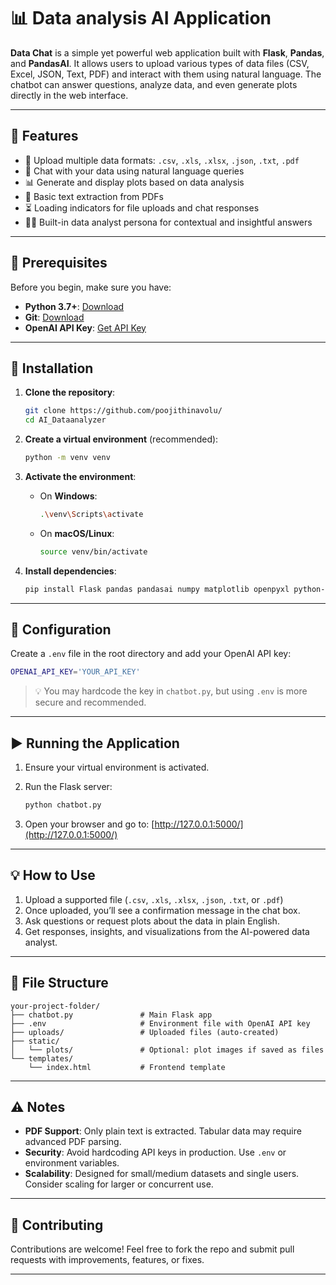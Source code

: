 # 📊 Data analysis AI Application

**Data Chat** is a simple yet powerful web application built with **Flask**, **Pandas**, and **PandasAI**. It allows users to upload various types of data files (CSV, Excel, JSON, Text, PDF) and interact with them using natural language. The chatbot can answer questions, analyze data, and even generate plots directly in the web interface.

---

## 🚀 Features

* 📁 Upload multiple data formats: `.csv`, `.xls`, `.xlsx`, `.json`, `.txt`, `.pdf`
* 💬 Chat with your data using natural language queries
* 📊 Generate and display plots based on data analysis
* 📄 Basic text extraction from PDFs
* ⏳ Loading indicators for file uploads and chat responses
* 👨‍💼 Built-in data analyst persona for contextual and insightful answers

---

## 🧰 Prerequisites

Before you begin, make sure you have:

* **Python 3.7+**: [Download](https://www.python.org/downloads/)
* **Git**: [Download](https://git-scm.com/)
* **OpenAI API Key**: [Get API Key](https://platform.openai.com/)

---

## 🔧 Installation

1. **Clone the repository**:

   ```bash
   git clone https://github.com/poojithinavolu/
   cd AI_Dataanalyzer
   ```

2. **Create a virtual environment** (recommended):

   ```bash
   python -m venv venv
   ```

3. **Activate the environment**:

   * On **Windows**:

     ```bash
     .\venv\Scripts\activate
     ```

   * On **macOS/Linux**:

     ```bash
     source venv/bin/activate
     ```

4. **Install dependencies**:

   ```bash
   pip install Flask pandas pandasai numpy matplotlib openpyxl python-dotenv flask-cors pdfminer.six
   ```

---

## 🔐 Configuration

Create a `.env` file in the root directory and add your OpenAI API key:

```bash
OPENAI_API_KEY='YOUR_API_KEY'
```

> 💡 You may hardcode the key in `chatbot.py`, but using `.env` is more secure and recommended.

---

## ▶️ Running the Application

1. Ensure your virtual environment is activated.
2. Run the Flask server:

   ```bash
   python chatbot.py
   ```
3. Open your browser and go to: [http://127.0.0.1:5000/](http://127.0.0.1:5000/)

---

## 💡 How to Use

1. Upload a supported file (`.csv`, `.xls`, `.xlsx`, `.json`, `.txt`, or `.pdf`)
2. Once uploaded, you’ll see a confirmation message in the chat box.
3. Ask questions or request plots about the data in plain English.
4. Get responses, insights, and visualizations from the AI-powered data analyst.

---

## 📁 File Structure

```
your-project-folder/
├── chatbot.py               # Main Flask app
├── .env                     # Environment file with OpenAI API key
├── uploads/                 # Uploaded files (auto-created)
├── static/
│   └── plots/               # Optional: plot images if saved as files
└── templates/
    └── index.html           # Frontend template
```

---

## ⚠️ Notes

* **PDF Support**: Only plain text is extracted. Tabular data may require advanced PDF parsing.
* **Security**: Avoid hardcoding API keys in production. Use `.env` or environment variables.
* **Scalability**: Designed for small/medium datasets and single users. Consider scaling for larger or concurrent use.

---

## 🤝 Contributing

Contributions are welcome! Feel free to fork the repo and submit pull requests with improvements, features, or fixes.

---
